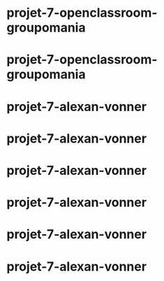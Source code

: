 # projet-7-openclassroom-groupomania
# projet-7-openclassroom-groupomania
# projet-7-alexan-vonner
# projet-7-alexan-vonner
# projet-7-alexan-vonner
# projet-7-alexan-vonner
# projet-7-alexan-vonner
# projet-7-alexan-vonner
